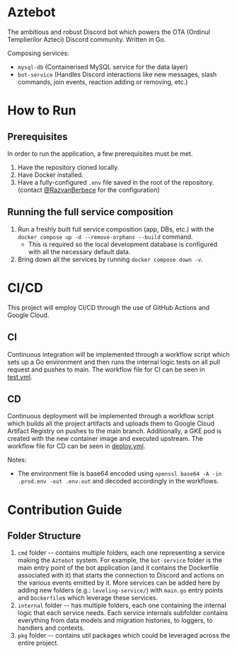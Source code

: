 # Aztebot
The ambitious and robust Discord bot which powers the OTA (Ordinul Templierilor Azteci) Discord community. Written in Go.

Composing services:
- `mysql-db` (Containerised MySQL service for the data layer)
- `bot-service` (Handles Discord interactions like new messages, slash commands, join events, reaction adding or removing, etc.)

# How to Run
## Prerequisites
In order to run the application, a few prerequisites must be met.
1. Have the repository cloned locally.
2. Have Docker installed.
3. Have a fully-configured `.env` file saved in the root of the repository. (contact [@RazvanBerbece](https://github.com/RazvanBerbece) for the configuration)

## Running the full service composition
1. Run a freshly built full service composition (app, DBs, etc.) with the `docker compose up -d --remove-orphans --build` command.
    - This is required so the local development database is configured with all the necessary default data.   
2. Bring down all the services by running `docker compose down -v`.

# CI/CD
This project will employ CI/CD through the use of GitHub Actions and Google Cloud. 

## CI
Continuous integration will be implemented through a workflow script which sets up a Go environment and then runs the internal logic tests on all pull request and pushes to main. The workflow file for CI can be seen in [test.yml](.github/workflows/test.yml).

## CD
Continuous deployment will be implemented through a workflow script which builds all the project artifacts and uploads them to Google Cloud Artifact Registry on pushes to the main branch. Additionally, a GKE pod is created with the new container image and executed upstream. The workflow file for CD can be seen in [deploy.yml](.github/workflows/deploy.yml).

Notes:
- The environment file is base64 encoded using `openssl base64 -A -in .prod.env -out .env.out` and decoded accordingly in the workflows.

# Contribution Guide
## Folder Structure
1. `cmd` folder -- contains multiple folders, each one representing a service making the `Aztebot` system. For example, the `bot-service` folder is the main entry point of the bot application (and it contains the Dockerfile associated with it) that starts the connection to Discord and actions on the various events emitted by it. More services can be added here by adding new folders (e.g.: `leveling-service/`) with `main.go` entry points and `Dockerfile`s which leverage these services.
2. `internal` folder -- has multiple folders, each one containing the internal logic that each service needs. Each service internals subfolder contains everything from data models and migration histories, to loggers, to handlers and contexts.
3. `pkg` folder -- contains util packages which could be leveraged across the entire project.
